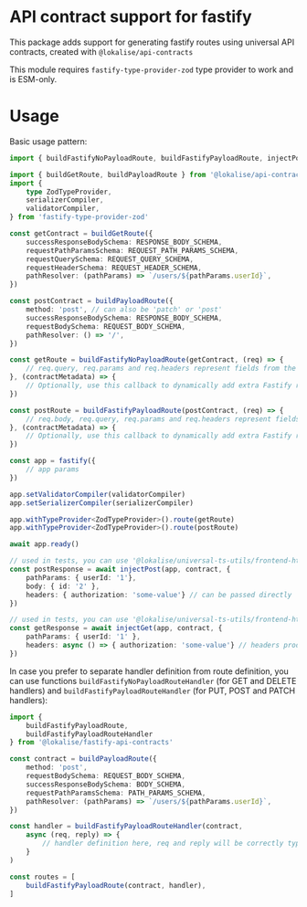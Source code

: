 # API contract support for fastify

This package adds support for generating fastify routes using universal API contracts, created with `@lokalise/api-contracts`

This module requires `fastify-type-provider-zod` type provider to work and is ESM-only.

# Usage

Basic usage pattern:

```ts
import { buildFastifyNoPayloadRoute, buildFastifyPayloadRoute, injectPost, injectGet } from '@lokalise/fastify-api-contracts'

import { buildGetRoute, buildPayloadRoute } from '@lokalise/api-contracts'
import {
    type ZodTypeProvider,
    serializerCompiler,
    validatorCompiler,
} from 'fastify-type-provider-zod'

const getContract = buildGetRoute({
    successResponseBodySchema: RESPONSE_BODY_SCHEMA,
    requestPathParamsSchema: REQUEST_PATH_PARAMS_SCHEMA,
    requestQuerySchema: REQUEST_QUERY_SCHEMA,
    requestHeaderSchema: REQUEST_HEADER_SCHEMA,
    pathResolver: (pathParams) => `/users/${pathParams.userId}`,
})

const postContract = buildPayloadRoute({
    method: 'post', // can also be 'patch' or 'post'
    successResponseBodySchema: RESPONSE_BODY_SCHEMA,
    requestBodySchema: REQUEST_BODY_SCHEMA,
    pathResolver: () => '/',
})

const getRoute = buildFastifyNoPayloadRoute(getContract, (req) => {
    // req.query, req.params and req.headers represent fields from the contract
}, (contractMetadata) => {
    // Optionally, use this callback to dynamically add extra Fastify route options (like config, preHandler, etc.) using contract metadata.
})

const postRoute = buildFastifyPayloadRoute(postContract, (req) => {
    // req.body, req.query, req.params and req.headers represent fields from the contract
}, (contractMetadata) => {
    // Optionally, use this callback to dynamically add extra Fastify route options (like config, preHandler, etc.) using contract metadata.
})

const app = fastify({
    // app params
})

app.setValidatorCompiler(validatorCompiler)
app.setSerializerCompiler(serializerCompiler)

app.withTypeProvider<ZodTypeProvider>().route(getRoute)
app.withTypeProvider<ZodTypeProvider>().route(postRoute)

await app.ready()

// used in tests, you can use '@lokalise/universal-ts-utils/frontend-http-client' in production code
const postResponse = await injectPost(app, contract, {
    pathParams: { userId: '1'},
    body: { id: '2' },
    headers: { authorization: 'some-value'} // can be passed directly
})

// used in tests, you can use '@lokalise/universal-ts-utils/frontend-http-client' in production code
const getResponse = await injectGet(app, contract, {
    pathParams: { userId: '1' },
    headers: async () => { authorization: 'some-value'} // headers producing function (sync or async) can be passed as well
})
```

In case you prefer to separate handler definition from route definition, you can use functions `buildFastifyNoPayloadRouteHandler` (for GET and DELETE handlers) and `buildFastifyPayloadRouteHandler` (for PUT, POST and PATCH handlers):

```ts
import { 
    buildFastifyPayloadRoute, 
    buildFastifyPayloadRouteHandler 
} from '@lokalise/fastify-api-contracts'

const contract = buildPayloadRoute({
    method: 'post',
    requestBodySchema: REQUEST_BODY_SCHEMA,
    successResponseBodySchema: BODY_SCHEMA,
    requestPathParamsSchema: PATH_PARAMS_SCHEMA,
    pathResolver: (pathParams) => `/users/${pathParams.userId}`,
})

const handler = buildFastifyPayloadRouteHandler(contract,
    async (req, reply) => {
        // handler definition here, req and reply will be correctly typed based on the contract
    }
)

const routes = [
    buildFastifyPayloadRoute(contract, handler),
]
```
